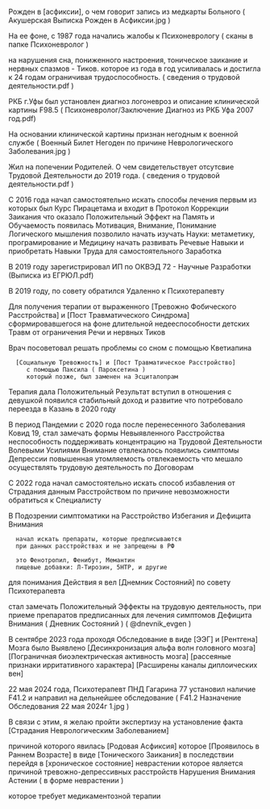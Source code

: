 
Рожден в [асфиксии], о чем говорит запись из медкарты Больного
    ( Акушерская Выписка Рожден в Асфиксии.jpg )

На ее фоне, с 1987 года начались жалобы к Психоневрологу
    ( сканы в папке Психоневролог )

на нарушения сна, пониженного настроения,
тоническое заикание и нервных спазмов - Тиков.
которое из года в год усиливалась и достигла к 24 годам 
ограничивая трудоспособность.
   ( сведения о трудовой деятельности.pdf )



РКБ г.Уфы был установлен диагноз
логоневроз и описание клинической картины F98.5
    ( Психоневролог/Заключение Диагноз из РКБ Уфа 2007 год.pdf)


На основании клинической картины
    признан негодным к военной службе
    ( Военный Билет Негоден по причине Неврологического Заболевания.jpg )


Жил на попечении Родителей.
О чем свидетельствует отсутсвие Трудовой Деятельности до 2019 года.
    ( сведения о трудовой деятельности.pdf )


C 2016 года начал самостоятельно искать способы лечения
   первым из которых был Курс Пирацетама
   и входит в Протокол Коррекции Заикания
   что оказало Положительный Эффект на Память и Обучаемость
   появилась Мотивация, Внимание, Понимание Логического мышления
   позволило начать изучать Науки: метаметику, програмирование и Медицину
   начать развивать Речевые Навыки
   и приобретать Навыки Труда
   для самостоятельного Заработка


В 2019 году зарегистрировал ИП
    по ОКВЭД 72 - Научные Разработки
    (Выписка из ЕГРЮЛ.pdf)


В 2019 году, по совету обратился Удаленно к Психотерапевту
	
   Для получения терапии от выраженного
   [Тревожно Фобического Расстройства]
   и [Пост Травматического Синдрома]
      сформировавшегося на фоне
        длительной недееспособности
        детских Травм от ограничения Речи и нервных Тиков

   Врач посоветовал
      решать проблемы со сном
      с помощью Кветиапина

      [Социальную Тревожность] и [Пост Травматическое Расстройство]
         с помощью Паксила ( Пароксетина )
         который позже, был заменен на Эсциталопрам

   Терапия дала Положительный Результат
     вступил в отношения с девушкой
     появился стабильный доход и развитие
     что потребовало переезда в Казань в 2020 году


В период Пандемии с 2020 года после перенесенного 
Заболевания Ковид 19, стал замечать 
формы Невыявленного Расстройства
   неспособность поддерживать концентрацию
   на Трудовой Деятельности Волевыми Усилиями
   Внимание отвлекалось
   появились симптомы Депрессии
      повышенная утомляемость отвлекаемость
   что мешало осуществлять трудовую деятельность
      по Договорам



С 2022 года начал самостоятельно искать способ
избавления от Страдания данным Расстройством
по причине невозможности обратиться к Специалисту

   В Подозрении симптоматики
   на Расстройство Избегания и Дефицита Внимания

      начал искать препараты, которые предписываются
      при данных расстройствах и не запрещены в РФ

      это Фенотропил, Фенибут, Мемантин
      пищевые добавки: Л-Тирозин, 5HTP, и другие

   для понимания Действия я вел [Днемник Состояний]
   по совету Психотерапевта

   стал замечать Положительный Эффекты на трудовую деятельность,
   при приеме препаратов предписанных
   для лечения симптомов Дефицита Внимания
   ( Дневник Состояний ) ( @dnevnik_evgen )



В сентябре 2023 года проходя Обследование
   в виде [ЭЭГ] и [Рентгена] Мозга
   было Выявлено
       [Десинхронизация альфа волн головного мозга]
       [Пограничная биоэлектрическая активность мозга]
       [рассеяные признаки ирритативного характера]
       [Расширены каналы диплоических вен]


22 мая 2024 года, Психотерапевт ПНД Гагарина 77
установил наличие F41.2 и направил на дельнейшее обследование
  ( F41.2 Назначение Обследования 22 мая 2024г 1.jpg )


В связи с этим, я желаю пройти экспертизу
  на установление факта
  [Страдания Неврологическим Заболеванием]

  причиной которого явилась [Родовая Асфиксия]
  которое [Проявилось в Раннем Возрасте] в виде [Тонического Заикания]
  в последствии перейдя в [хроническое состояние] неврастении
  которое является причиной
     тревожно-депрессивных расстройств
     Нарушения Внимания
     Астении ( в форме неврастении )

  которое требует медикаментозной терапии
